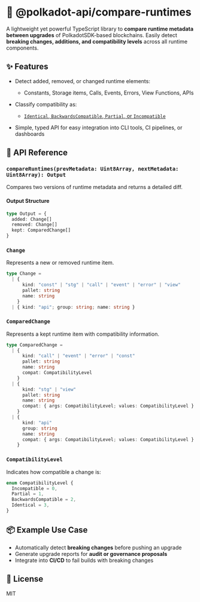 # 🧬 @polkadot-api/compare-runtimes

A lightweight yet powerful TypeScript library to **compare runtime metadata between upgrades** of PolkadotSDK-based blockchains. Easily detect **breaking changes, additions, and compatibility levels** across all runtime components.

## ✨ Features

- Detect added, removed, or changed runtime elements:

  - Constants, Storage items, Calls, Events, Errors, View Functions, APIs

- Classify compatibility as:

  - [`Identical`, `BackwardsCompatible`, `Partial`, or `Incompatible`](https://papi.how/typed#getcompatibilitylevel)

- Simple, typed API for easy integration into CLI tools, CI pipelines, or dashboards

## 🧩 API Reference

### `compareRuntimes(prevMetadata: Uint8Array, nextMetadata: Uint8Array): Output`

Compares two versions of runtime metadata and returns a detailed diff.

#### Output Structure

```ts
type Output = {
  added: Change[]
  removed: Change[]
  kept: ComparedChange[]
}
```

### `Change`

Represents a new or removed runtime item.

```ts
type Change =
  | {
      kind: "const" | "stg" | "call" | "event" | "error" | "view"
      pallet: string
      name: string
    }
  | { kind: "api"; group: string; name: string }
```

### `ComparedChange`

Represents a kept runtime item with compatibility information.

```ts
type ComparedChange =
  | {
      kind: "call" | "event" | "error" | "const"
      pallet: string
      name: string
      compat: CompatibilityLevel
    }
  | {
      kind: "stg" | "view"
      pallet: string
      name: string
      compat: { args: CompatibilityLevel; values: CompatibilityLevel }
    }
  | {
      kind: "api"
      group: string
      name: string
      compat: { args: CompatibilityLevel; values: CompatibilityLevel }
    }
```

### `CompatibilityLevel`

Indicates how compatible a change is:

```ts
enum CompatibilityLevel {
  Incompatible = 0,
  Partial = 1,
  BackwardsCompatible = 2,
  Identical = 3,
}
```

## 📦 Example Use Case

- Automatically detect **breaking changes** before pushing an upgrade
- Generate upgrade reports for **audit or governance proposals**
- Integrate into **CI/CD** to fail builds with breaking changes

## 📄 License

MIT
